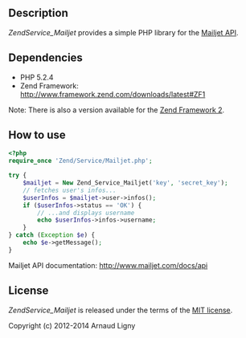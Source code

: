 Description
-----------

*ZendService_Mailjet* provides a simple PHP library for the [Mailjet API](http://www.mailjet.com/docs/api).


Dependencies
------------

* PHP 5.2.4
* Zend Framework: http://www.framework.zend.com/downloads/latest#ZF1

Note: There is also a version available for the [Zend Framework 2](https://github.com/Narno/ZendService_Mailjet/tree/master).


How to use
----------

```php
<?php
require_once 'Zend/Service/Mailjet.php';

try {
    $mailjet = New Zend_Service_Mailjet('key', 'secret_key');
    // fetches user's infos...
    $userInfos = $mailjet->user->infos();
    if ($userInfos->status == 'OK') {
        // ...and displays username
        echo $userInfos->infos->username;
    }
} catch (Exception $e) {
    echo $e->getMessage();
}
```

Mailjet API documentation: http://www.mailjet.com/docs/api


License
----------

*ZendService_Mailjet* is released under the terms of the [MIT license](http://opensource.org/licenses/MIT).

Copyright (c) 2012-2014 Arnaud Ligny
